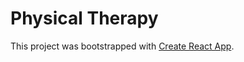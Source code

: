 # Physical Therapy

This project was bootstrapped with [Create React App](https://verdant-praline-c337ae.netlify.app/).

